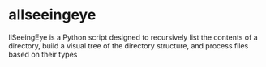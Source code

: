 # allseeingeye
llSeeingEye is a Python script designed to recursively list the contents of a directory, build a visual tree of the directory structure, and process files based on their types
